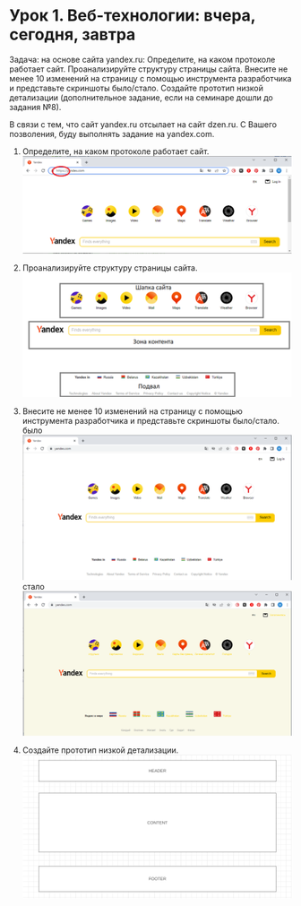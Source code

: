 # Урок 1. Веб-технологии: вчера, сегодня, завтра
Задача: на основе сайта yandex.ru:
Определите, на каком протоколе работает сайт.
Проанализируйте структуру страницы сайта.
Внесите не менее 10 изменений на страницу с помощью инструмента разработчика и представьте скриншоты было/стало.
Создайте прототип низкой детализации (дополнительное задание, если на семинаре дошли до задания №8).

B связи с тем, что сайт yandex.ru отсылает на сайт dzen.ru. С Вашего позволения, буду выполнять задание на yandex.com.

1. Определите, на каком протоколе работает сайт.
![адрес](https://github.com/BelKaty/Web.-HW1./blob/08d00f221acd1d9d31769f9b0c4939087258ee90/pic1.png)

2. Проанализируйте структуру страницы сайта.
![структура](https://github.com/BelKaty/Web.-HW1./blob/08d00f221acd1d9d31769f9b0c4939087258ee90/pic2.png)

3. Внесите не менее 10 изменений на страницу с помощью инструмента разработчика и представьте скриншоты было/стало.
было
![было](https://github.com/BelKaty/Web.-HW1./blob/08d00f221acd1d9d31769f9b0c4939087258ee90/pic3.png)
стало
![стало](https://github.com/BelKaty/Web.-HW1./blob/08d00f221acd1d9d31769f9b0c4939087258ee90/pic4.png)

4. Создайте прототип низкой детализации.
![макет](https://github.com/BelKaty/Web.-HW1./blob/08d00f221acd1d9d31769f9b0c4939087258ee90/pic5.png)
